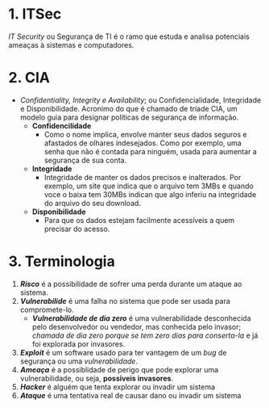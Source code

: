# 1. **ITSec**
*IT Security* ou Segurança de TI é o ramo que estuda e analisa potenciais ameaças à sistemas e computadores.

# 2. **CIA**
- *Confidentiality, Integrity e Availability*; ou Confidencialidade, Integridade e Disponibilidade. Acronimo do que é chamado de tríade CIA, um modelo guia para designar políticas de segurança de informação.
    - **Confidencilidade**
        - Como o nome implica, envolve manter seus dados seguros e afastados de olhares indesejados. Como por exemplo, uma senha que não é contada para ninguém, usada para aumentar a segurança de sua conta.
    - **Integridade**
        - Integridade de manter os dados precisos e inalterados. Por exemplo, um site que indica que o arquivo tem 3MBs e quando voce o baixa tem 30MBs indican que algo inferiu na integridade do arquivo do seu download.
    - **Disponibilidade**
        - Para que os dados estejam facilmente acessíveis a quem precisar do acesso.

# 3. Terminologia
1. ***Risco*** é a possibilidade de sofrer uma perda durante um ataque ao sistema.
2. ***Vulnerabilide*** é uma falha no sistema que pode ser usada para compromete-lo. 
    - ***Vulnerabilidade de dia zero*** é uma vulnerabilidade desconhecida pelo desenvolvedor ou vendedor, mas conhecida pelo invasor; *chamada de dia zero porque se tem zero dias para conserta-la* e já foi explorada por invasores.
3. ***Exploit*** é um software usado para ter vantagem de um *bug* de segurança ou uma *vulnerabilidade*.
4. ***Ameaça*** é a possiblidade de perigo que pode explorar uma vulnerabilidade, ou seja, **possiveis invasores**.
5. ***Hacker*** é alguém que tenta explorar ou invadir um sistema
6. ***Ataque*** é uma tentativa real de causar dano ou invadir um sistema